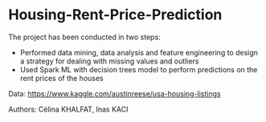 # Housing-Rent-Price-Prediction
The project has been conducted in two steps:
* Performed data mining, data analysis and feature engineering to design a strategy for dealing with missing values and outliers 
* Used Spark ML with decision trees model to perform predictions on the rent prices of the houses

Data: https://www.kaggle.com/austinreese/usa-housing-listings

Authors: Célina KHALFAT, Inas KACI

